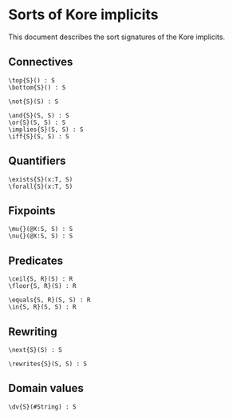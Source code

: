 # Sorts of Kore implicits

This document describes the sort signatures of the Kore implicits.

## Connectives

```
\top{S}() : S
\bottom{S}() : S
```

```
\not{S}(S) : S
```

```
\and{S}(S, S) : S
\or{S}(S, S) : S
\implies{S}(S, S) : S
\iff{S}(S, S) : S
```

## Quantifiers

```
\exists{S}(x:T, S)
\forall{S}(x:T, S)
```

## Fixpoints

```
\mu{}(@X:S, S) : S
\nu{}(@X:S, S) : S
```

## Predicates

```
\ceil{S, R}(S) : R
\floor{S, R}(S) : R
```

```
\equals{S, R}(S, S) : R
\in{S, R}(S, S) : R
```

## Rewriting

```
\next{S}(S) : S
```

```
\rewrites{S}(S, S) : S
```

## Domain values

```
\dv{S}(#String) : S
```
